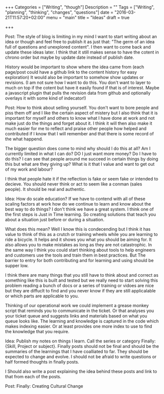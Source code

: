 +++
Categories = ["Writing", "though"]
Description = ""
Tags = ["Writing", "planning", "thinking", "changes", "questions"]
date = "2016-03-21T11:57:20+02:00"
menu = "main"
title = "Ideas"
draft = true

+++

Post:
The style of blog is limiting in my mind I want to start writing about an idea or though and feel free to publish it as just that: "The germ of an idea full of questions and unexplored content". I then want to come back and update these ideas later. I think that it still makes sense to have the cotent in chrono order but maybe by update date instead of publish date.

History would be important to show where the idea came from (each page/post could have a github link to the content history for easy exploration) It would also be important to somehow show updates or revisions. (I am not sure how I want to do this. You don't want to layer to much on top if the cotent but have it easily found if that is of interest. Maybe a javascript plugin that pulls the revision data from github and optionally overlays it with some kind of indecator!)

Post:
How to think about selling yourself. You don't want to bore people and piss them off and I like the certain aspect of mistery but I also think that it is important for myself and others to know what I have done at work and not make just do the things and forget about it. I think it will then also make it much easier for me to reflect and praise other people how helped and contributed if I know that I will remember and that there is some record of the what happend.

The bigger question does come to mind why should I do this at all? Am I currently limited in what I can do? DO I just want more money? Do I have to do this? I can see that people around me succeed in certain things by doing this but what are they giving up? What is it that I value and want to get out of my work and labour?

I think that people hate it if the reflection is fake or seem fake or intended to decieve. You should never think or act to seem like a conman (sales people). It should be real and authentic.

Idea:
How do scale education? If we have to contend with all of these scaling factors at work how do we continue to learn and know about the best way to do things? I don't think we have a great system. I think one of the first steps is Just in Time learning. So creating solutions that teach you about a situation just before or during a situation. 

What does this mean? Well I know this is condecending but I think it has value to think of this as a crutch or training wheels while you are learning to ride a bicycle. It helps and it shows you what you should be aiming for. It also allows you to make mistakes as long as they are not catastrophic. In the same way I think you could start thinking about tools to help engineers and customers use the tools and train them in best practices. But The barrier to entry for both contributing and for learning and using should be supper low. 

I think there are many things that you still have to think about and correct as something like this is built and tested but we really need to start solving this problem reading a bunch of docs or a series of training or vidoes are nice but they are diffuclt to find and you never know if they are still applicalable or which parts are applicable to you.

Thinking of our operational work we could implement a grease monkey script that reminds you to communicate in the ticket. Or that analyses you your ticket queue and suggests links and materials based on what you queue looks like. The learning and knowledge is captured in the code which makes indexing easier. Or at least provides one more index to use to find the knowledge that you require.

Idea:
Publish my notes on things I learn. Call the series or category Finally: {Skill, Project or subject}. Finally posts should not be final and should be the summaries of the learnings that I have coalliated to far. They should be expected to change and evolve. I should not be afraid to write questions or half formed thoughts in finally posts.

I Should also write a post explaining the idea behind these posts and link to that from each of the posts.

Post:
Finally: Creating Cultural Change

